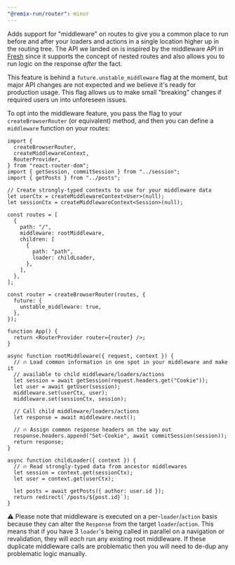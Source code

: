 ```yaml
---
"@remix-run/router": minor
---
```


Adds support for "middleware" on routes to give you a common place to run before and after your loaders and actions in a single location higher up in the routing tree. The API we landed on is inspired by the middleware API in [Fresh](https://fresh.deno.dev/docs/concepts/middleware) since it supports the concept of nested routes and also allows you to run logic on the response _after_ the fact.

This feature is behind a `future.unstable_middleware` flag at the moment, but major API changes are not expected and we believe it's ready for production usage. This flag allows us to make small "breaking" changes if required users un into unforeseen issues.

To opt into the middleware feature, you pass the flag to your `createBrowserRouter` (or equivalent) method, and then you can define a `middleware` function on your routes:

```tsx
import {
  createBrowserRouter,
  createMiddlewareContext,
  RouterProvider,
} from "react-router-dom";
import { getSession, commitSession } from "../session";
import { getPosts } from "../posts";

// Create strongly-typed contexts to use for your middleware data
let userCtx = createMiddlewareContext<User>(null);
let sessionCtx = createMiddlewareContext<Session>(null);

const routes = [
  {
    path: "/",
    middleware: rootMiddleware,
    children: [
      {
        path: "path",
        loader: childLoader,
      },
    ],
  },
];

const router = createBrowserRouter(routes, {
  future: {
    unstable_middleware: true,
  },
});

function App() {
  return <RouterProvider router={router} />;
}

async function rootMiddleware({ request, context }) {
  // 🔥 Load common information in one spot in your middleware and make it
  // available to child middleware/loaders/actions
  let session = await getSession(request.headers.get("Cookie"));
  let user = await getUser(session);
  middleware.set(userCtx, user);
  middleware.set(sessionCtx, session);

  // Call child middleware/loaders/actions
  let response = await middleware.next();

  // 🔥 Assign common response headers on the way out
  response.headers.append("Set-Cookie", await commitSession(session));
  return response;
}

async function childLoader({ context }) {
  // 🔥 Read strongly-typed data from ancestor middlewares
  let session = context.get(sessionCtx);
  let user = context.get(userCtx);

  let posts = await getPosts({ author: user.id });
  return redirect(`/posts/${post.id}`);
}
```

⚠️ Please note that middleware is executed on a per-`loader`/`action` basis because they can alter the `Response` from the target `loader`/`action`. This means that if you have 3 `loader`'s being called in parallel on a navigation or revalidation, they will _each_ run any existing root middleware. If these duplicate middleware calls are problematic then you will need to de-dup any problematic logic manually.
